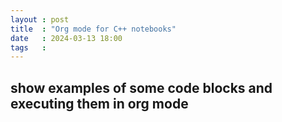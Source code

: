 ```yaml
---
layout : post
title  : "Org mode for C++ notebooks"
date   : 2024-03-13 18:00
tags   :
---
```


## show examples of some code blocks and executing them in org mode
